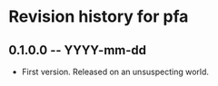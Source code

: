 # Revision history for pfa

## 0.1.0.0 -- YYYY-mm-dd

* First version. Released on an unsuspecting world.
